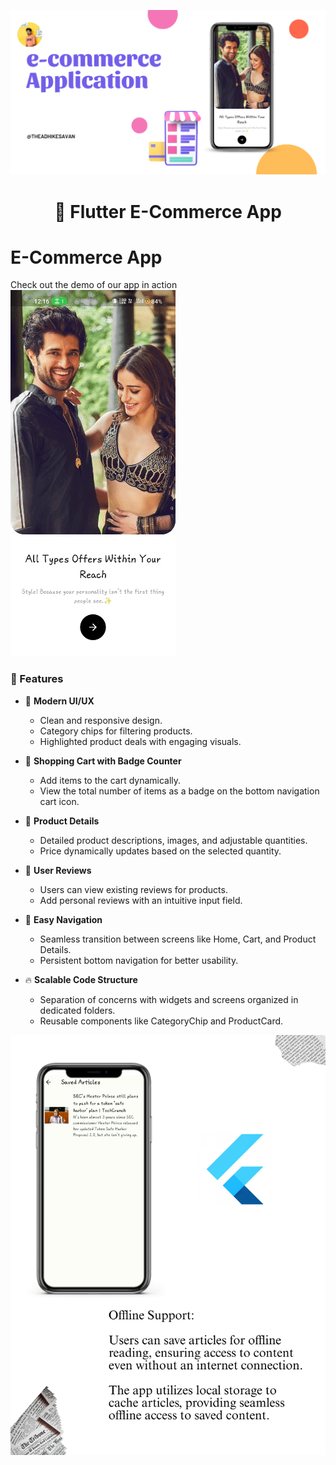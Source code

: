 ![logo](https://github.com/athi5622/e-commerce-athi/blob/main/E-Commerce.png)
<h1 align="center">📱 Flutter E-Commerce App</h1>

# E-Commerce App
Check out the demo of our app in action
![logo](https://github.com/athi5622/e-commerce-athi/blob/main/g1.gif)
  
### 🚀 Features

- 🎨 **Modern UI/UX**
  - Clean and responsive design.
  - Category chips for filtering products.
  - Highlighted product deals with engaging visuals.

- 🛒 **Shopping Cart with Badge Counter**
  - Add items to the cart dynamically.
  - View the total number of items as a badge on the bottom navigation cart icon.

- 📜 **Product Details**
  - Detailed product descriptions, images, and adjustable quantities.
  - Price dynamically updates based on the selected quantity.

- 💬 **User Reviews**
  - Users can view existing reviews for products.
  - Add personal reviews with an intuitive input field.

- 🧭 **Easy Navigation**
  - Seamless transition between screens like Home, Cart, and Product Details.
  - Persistent bottom navigation for better usability.

- 🔥 **Scalable Code Structure**
  - Separation of concerns with widgets and screens organized in dedicated folders.
  - Reusable components like CategoryChip and ProductCard.

![logo](https://github.com/athi5622/News_aggregator/blob/main/x6.png)








